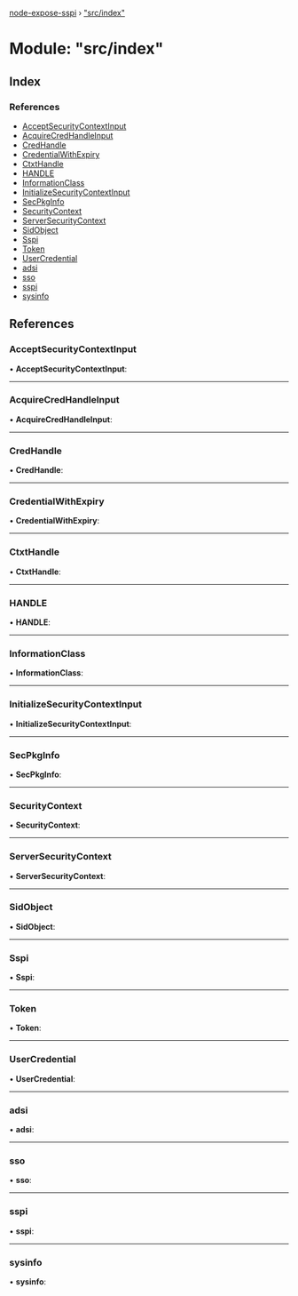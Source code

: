 [node-expose-sspi](../README.md) › ["src/index"](_src_index_.md)

# Module: "src/index"

## Index

### References

* [AcceptSecurityContextInput](_src_index_.md#acceptsecuritycontextinput)
* [AcquireCredHandleInput](_src_index_.md#acquirecredhandleinput)
* [CredHandle](_src_index_.md#credhandle)
* [CredentialWithExpiry](_src_index_.md#credentialwithexpiry)
* [CtxtHandle](_src_index_.md#ctxthandle)
* [HANDLE](_src_index_.md#handle)
* [InformationClass](_src_index_.md#informationclass)
* [InitializeSecurityContextInput](_src_index_.md#initializesecuritycontextinput)
* [SecPkgInfo](_src_index_.md#secpkginfo)
* [SecurityContext](_src_index_.md#securitycontext)
* [ServerSecurityContext](_src_index_.md#serversecuritycontext)
* [SidObject](_src_index_.md#sidobject)
* [Sspi](_src_index_.md#sspi)
* [Token](_src_index_.md#token)
* [UserCredential](_src_index_.md#usercredential)
* [adsi](_src_index_.md#adsi)
* [sso](_src_index_.md#sso)
* [sspi](_src_index_.md#sspi)
* [sysinfo](_src_index_.md#sysinfo)

## References

###  AcceptSecurityContextInput

• **AcceptSecurityContextInput**:

___

###  AcquireCredHandleInput

• **AcquireCredHandleInput**:

___

###  CredHandle

• **CredHandle**:

___

###  CredentialWithExpiry

• **CredentialWithExpiry**:

___

###  CtxtHandle

• **CtxtHandle**:

___

###  HANDLE

• **HANDLE**:

___

###  InformationClass

• **InformationClass**:

___

###  InitializeSecurityContextInput

• **InitializeSecurityContextInput**:

___

###  SecPkgInfo

• **SecPkgInfo**:

___

###  SecurityContext

• **SecurityContext**:

___

###  ServerSecurityContext

• **ServerSecurityContext**:

___

###  SidObject

• **SidObject**:

___

###  Sspi

• **Sspi**:

___

###  Token

• **Token**:

___

###  UserCredential

• **UserCredential**:

___

###  adsi

• **adsi**:

___

###  sso

• **sso**:

___

###  sspi

• **sspi**:

___

###  sysinfo

• **sysinfo**:
